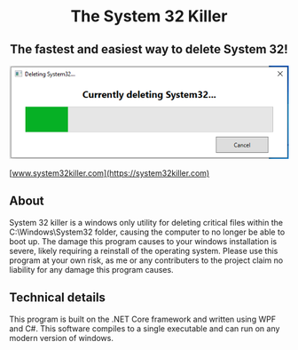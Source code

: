 <h1 align="center">The System 32 Killer</h1>
<h2 align="center">The fastest and easiest way to delete System 32!</h2>

<p align="center">
  <img src="https://github.com/tlickteig/sys32killer/blob/main/site/img/mainImage.png?raw=true" alt="banner image" />
</p>

[www.system32killer.com](https://system32killer.com)

## About
System 32 killer is a windows only utility for deleting critical files within the C:\Windows\System32 folder, causing the computer to no longer be able to boot up. The damage this program causes to your windows installation is severe, likely requiring a reinstall of the operating system. Please use this program at your own risk, as me or any contributers to the project claim no liability for any damage this program causes. 

## Technical details
This program is built on the .NET Core framework and written using WPF and C#. This software compiles to a single executable and can run on any modern version of windows.
